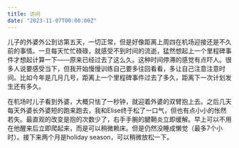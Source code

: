 ```yaml
---
title: 访问
date: "2023-11-07T00:00:00Z"
---
```


儿子的外婆外公到访第五天，一切正常，但是好像距离上周四在机场迎接还是不久前的事情。一旦每天忙忙碌碌，就感受不到时间的流逝，猛然想起上一个里程碑事件才想起计算一下——原来已经过去了这么久。这种时间停滞的感觉有点吓人。很多人说要感受当下，但我开始慢慢训练自己要多往回看看，多让自己注意注意时间。比如今年是几月几号，距离上一个里程碑事件过去了多久，距离下一次计划发生还有多久。

在机场时儿子看到外婆，大概只怯了一秒钟，就迎着外婆的双臂抱上去。之后几天每天外婆长外婆短的跑来跑去，我和Elise终于松了一口气，但也有点小小的怅然若失。最直观的改变是抱的次数少了，右手手腕的腱鞘炎立即缓解。早上可以不用在他醒来后立即爬起来，而是可以稍微赖床。但是仍然没睡成懒觉（最多7个小时）。接下来两个月是holiday season，可以稍微放松一下。